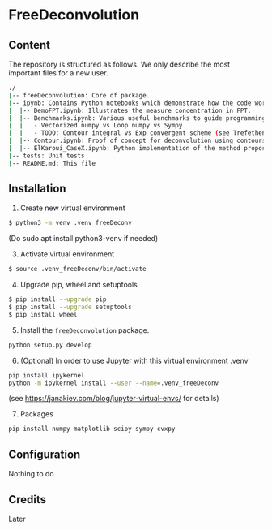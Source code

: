 # FreeDeconvolution

## Content

The repository is structured as follows. We only describe the most important files for a new user.
```bash
./
|-- freeDeconvolution: Core of package. 
|-- ipynb: Contains Python notebooks which demonstrate how the code works
|  |-- DemoFPT.ipynb: Illustrates the measure concentration in FPT.
|  |-- Benchmarks.ipynb: Various useful benchmarks to guide programming choices. For example:
|  |   - Vectorized numpy vs Loop numpy vs Sympy
|  |   - TODO: Contour integral vs Exp convergent scheme (see Trefethen).
|  |-- Contour.ipynb: Proof of concept for deconvolution using contours then OPRL reconstruction.
|  |-- ElKaroui_CaseX.ipynb: Python implementation of the method proposed by El Karoui, using convex optimization (cvxpy).
|-- tests: Unit tests
|-- README.md: This file
```

## Installation

1. Create new virtual environment

```bash
$ python3 -m venv .venv_freeDeconv
```

(Do
sudo apt install python3-venv
if needed)

3. Activate virtual environment

```bash
$ source .venv_freeDeconv/bin/activate
```

4. Upgrade pip, wheel and setuptools 

```bash
$ pip install --upgrade pip
$ pip install --upgrade setuptools
$ pip install wheel
```

5. Install the `freeDeconvolution` package.

```bash
python setup.py develop
```

6. (Optional) In order to use Jupyter with this virtual environment .venv
```bash
pip install ipykernel
python -m ipykernel install --user --name=.venv_freeDeconv
```
(see https://janakiev.com/blog/jupyter-virtual-envs/ for details)

7. Packages
```bash
pip install numpy matplotlib scipy sympy cvxpy
```

## Configuration
Nothing to do

## Credits
Later